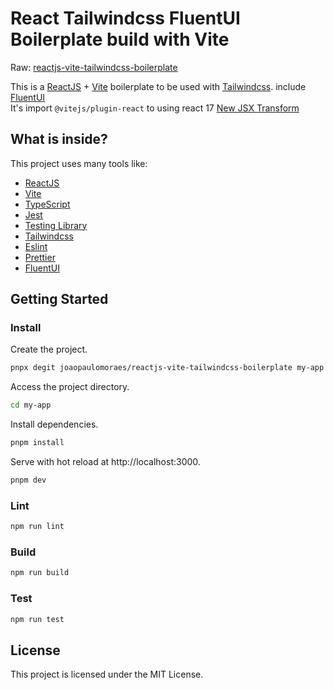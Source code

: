 # React Tailwindcss FluentUI Boilerplate build with Vite

Raw: [reactjs-vite-tailwindcss-boilerplate
](https://github.com/joaopaulomoraes/reactjs-vite-tailwindcss-boilerplate)

This is a [ReactJS](https://reactjs.org) + [Vite](https://vitejs.dev) boilerplate to be used with [Tailwindcss](https://tailwindcss.com).
include [FluentUI](https://developer.microsoft.com/zh-CN/fluentui#/)  
It's import `@vitejs/plugin-react` to using react 17 [New JSX Transform](https://reactjs.org/blog/2020/09/22/introducing-the-new-jsx-transform.html)
## What is inside?

This project uses many tools like:

- [ReactJS](https://reactjs.org)
- [Vite](https://vitejs.dev)
- [TypeScript](https://www.typescriptlang.org)
- [Jest](https://jestjs.io)
- [Testing Library](https://testing-library.com)
- [Tailwindcss](https://tailwindcss.com)
- [Eslint](https://eslint.org)
- [Prettier](https://prettier.io)
- [FluentUI](https://developer.microsoft.com/zh-CN/fluentui#/)

## Getting Started

### Install

Create the project.

```bash
pnpx degit joaopaulomoraes/reactjs-vite-tailwindcss-boilerplate my-app
```

Access the project directory.

```bash
cd my-app
```

Install dependencies.

```bash
pnpm install
```

Serve with hot reload at http://localhost:3000.

```bash
pnpm dev
```

### Lint

```bash
npm run lint
```

### Build

```bash
npm run build
```

### Test

```bash
npm run test
```

## License

This project is licensed under the MIT License.
